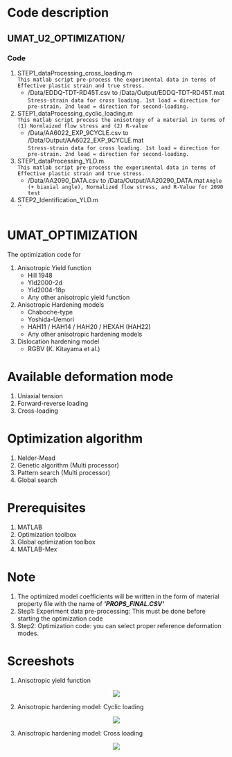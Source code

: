 # Code description
## UMAT_U2_OPTIMIZATION/
### Code
  1. STEP1_dataProcessing_cross_loading.m <br />
  `This matlab script pre-process the experimental data in terms of Effective plastic strain and true stress.`
        - /Data/EDDQ-TDT-RD45T.csv to /Data/Output/EDDQ-TDT-RD45T.mat <br />
        `Stress-strain data for cross loading. 1st load = direction for pre-strain. 2nd load = direction for second-loading.`
  2. STEP1_dataProcessing_cyclic_loading.m <br />
  `This matlab script process the anisotropy of a material in terms of (1) Normlaized flow stress and (2) R-value`
        - /Data/AA6022_EXP_9CYCLE.csv to /Data/Output/AA6022_EXP_9CYCLE.mat <br />
        `Stress-strain data for cross loading. 1st load = direction for pre-strain. 2nd load = direction for second-loading.`
  3. STEP1_dataProcessing_YLD.m <br />
    `This matlab script pre-process the experimental data in terms of Effective plastic strain and true stress.`
        - /Data/AA2090_DATA.csv to /Data/Output/AA20290_DATA.mat
        `Angle (+ biaxial angle), Normalized flow stress, and R-Value for 2090 test`
  4. STEP2_Identification_YLD.m <br />
  ``

# UMAT_OPTIMIZATION
The optimization code for
  1. Anisotropic Yield function
        - Hill 1948
        - Yld2000-2d
        - Yld2004-18p
        + Any other anisotropic yield function
  2. Anisotropic Hardening models
        - Chaboche-type
        - Yoshida-Uemori
        - HAH11 / HAH14 / HAH20 / HEXAH (HAH22)
        + Any other anisotropic hardening models
  3. Dislocation hardening model
        - RGBV (K. Kitayama et al.)

# Available deformation mode
  1. Uniaxial tension
  2. Forward-reverse loading
  3. Cross-loading
  
# Optimization algorithm
  1. Nelder-Mead
  2. Genetic algorithm (Multi processor)
  3. Pattern search (Multi processor)
  4. Global search

# Prerequisites
  1. MATLAB
  2. Optimization toolbox
  3. Global optimization toolbox
  4. MATLAB-Mex

# Note
  1. The optimized model coefficients will be written in the form of material property file with the name of ***'PROPS_FINAL.CSV'***
  2. Step1: Experiment data pre-processing: This must be done before starting the optimization code
  3. Step2: Optimization code: you can select proper reference deformation modes.
  
# Screeshots
1. Anisotropic yield function
<p align="center"><img src="https://github.com/theysy/UMAT_OPTIMIZATION_PUBLIC/blob/main/Screenshots/AA2090_YLD2004_OPT.png"></p>

2. Anisotropic hardening model: Cyclic loading
<p align="center"><img src="https://github.com/theysy/UMAT_OPTIMIZATION_PUBLIC/blob/main/Screenshots/HAH20_CYCLIC_OPT.png"></p>

3. Anisotropic hardening model: Cross loading
<p align="center"><img src="https://github.com/theysy/UMAT_OPTIMIZATION_PUBLIC/blob/main/Screenshots/HAH20_CROSS_OPT.png"></p>
